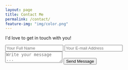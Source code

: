 ```yaml
---
layout: page
title: Contact Me
permalink: /contact/
feature-img: "img/color.png"
---
```


I'd love to get in touch with you!

<form action="https://getsimpleform.com/messages?form_api_token=70a6e993d3ec3d6b82dcfd436b6407a6" method="post">
  <!-- the redirect_to is optional, the form will redirect to the referrer on submission -->
  <input type='hidden' name='redirect_to' value='https://jdai54.github.io/thank-you/' />
  <input type='text' name='name' placeholder='Your Full Name' />
  <input type='email' name='email' placeholder='Your E-mail Address' />
  <textarea name='message' placeholder='Write your message ...'></textarea>
  <input type='submit' value='Send Message' />
</form>
